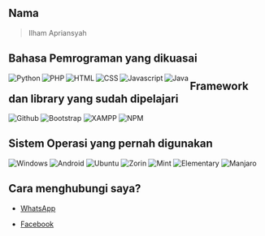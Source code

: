 ## Nama

> Ilham Apriansyah

## Bahasa Pemrograman yang dikuasai

<img align="left" alt="Python" src="https://img.shields.io/badge/Python-FFD43B?style=for-the-badge&logo=python&logoColor=blue" />

<img align="left" alt="PHP" src="https://img.shields.io/badge/PHP-777BB4?style=for-the-badge&logo=php&logoColor=white" />

<img align="left" alt="HTML" src="https://img.shields.io/badge/HTML5-E34F26?style=for-the-badge&logo=html5&logoColor=white" />

<img align="left" alt="CSS" src="https://img.shields.io/badge/CSS3-1572B6?style=for-the-badge&logo=css3&logoColor=white" />

<img align="left" alt="Javascript" src="https://img.shields.io/badge/JavaScript-323330?style=for-the-badge&logo=javascript&logoColor=F7DF1E" />

<img align="left" alt="Java" src="https://img.shields.io/badge/Java-ED8B00?style=for-the-badge&logo=java&logoColor=white" />


## Framework dan library yang sudah dipelajari

<img alt="Github" src="https://img.shields.io/badge/GitHub%20Pages-222222?style=for-the-badge&logo=GitHub%20Pages&logoColor=white" />

<img alt="Bootstrap" src="https://img.shields.io/badge/Bootstrap-563D7C?style=for-the-badge&logo=bootstrap&logoColor=white" />

<img alt="XAMPP" src="https://img.shields.io/badge/Xampp-F37623?style=for-the-badge&logo=xampp&logoColor=white" />

<img alt="NPM" src="https://img.shields.io/badge/npm-CB3837?style=for-the-badge&logo=npm&logoColor=white" />

## Sistem Operasi yang pernah digunakan

<img alt="Windows" src="https://img.shields.io/badge/Windows-0078D6?style=for-the-badge&logo=windows&logoColor=white" />

<img alt="Android" src="https://img.shields.io/badge/Android-3DDC84?style=for-the-badge&logo=android&logoColor=white" />

<img alt="Ubuntu" src="https://img.shields.io/badge/Ubuntu-E95420?style=for-the-badge&logo=ubuntu&logoColor=white" />

<img alt="Zorin" src="https://img.shields.io/badge/Zorin%20OS-0CC1F3?style=for-the-badge&logo=zorin&logoColor=white" />

<img alt="Mint" src="https://img.shields.io/badge/Linux_Mint-87CF3E?style=for-the-badge&logo=linux-mint&logoColor=white" />

<img alt="Elementary" src="https://img.shields.io/badge/Elementary%20OS-64BAFF?style=for-the-badge&logo=elementary&logoColor=white" />

<img alt="Manjaro" src="https://img.shields.io/badge/manjaro-35BF5C?style=for-the-badge&logo=manjaro&logoColor=white" />

## Cara menghubungi saya?


- [WhatsApp](https://api.whatsapp.com/send/?phone=%2B6285156629012&text&app_absent=0)

- [Facebook](https://www.facebook.com/ilham.apriansyah810)



<!---
IlhamApriansyah/IlhamApriansyah is a ✨ special ✨ repository because its `README.md` (this file) appears on your GitHub profile.
You can click the Preview link to take a look at your changes.
--->
